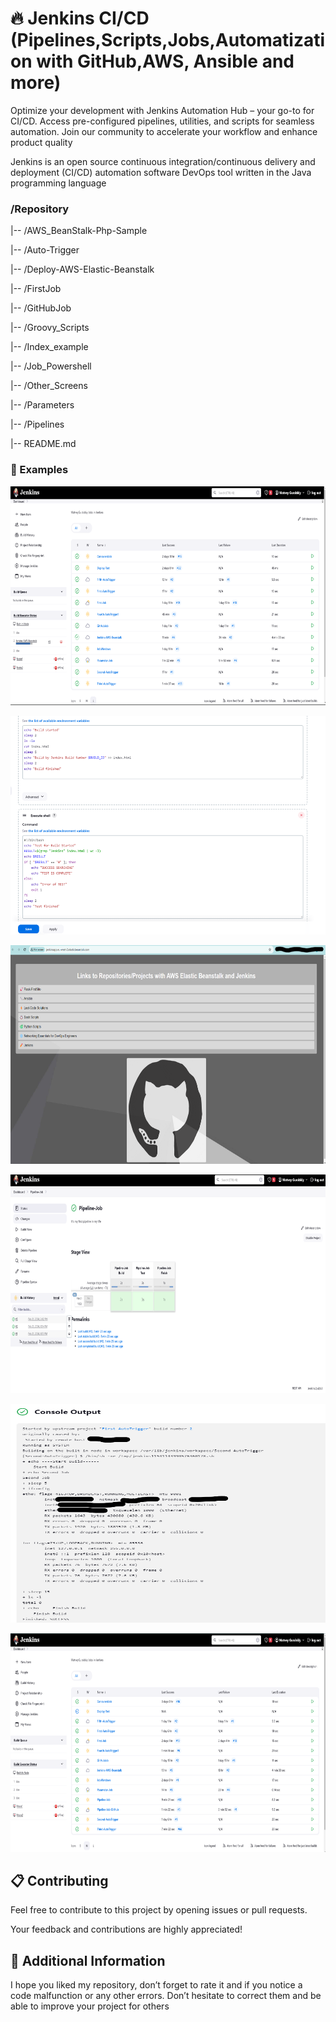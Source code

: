 # 🔥 Jenkins CI/CD (Pipelines,Scripts,Jobs,Automatization with GitHub,AWS, Ansible and more)
Optimize your development with Jenkins Automation Hub – your go-to for CI/CD. Access pre-configured pipelines, utilities, and scripts for seamless automation. Join our community to accelerate your workflow and enhance product quality

Jenkins is an open source continuous integration/continuous delivery and deployment (CI/CD) automation software DevOps tool written in the Java programming language
### /Repository

 |-- /AWS_BeanStalk-Php-Sample

 |-- /Auto-Trigger

 |-- /Deploy-AWS-Elastic-Beanstalk

 |-- /FirstJob

 |-- /GitHubJob

 |-- /Groovy_Scripts

 |-- /Index_example
       
 |-- /Job_Powershell
       
 |-- /Other_Screens

 |-- /Parameters

 |-- /Pipelines
       
 |-- README.md

### 📝 Examples
<p><img src="https://github.com/MatveyGuralskiy/Jenkins/blob/main/Deploy-AWS-Elastic-Beanstalk/List-Job.png?raw=true" style="height:350px; width:700px" /></p>

<p><img src="https://github.com/MatveyGuralskiy/Jenkins/blob/main/Other_Screens/Script_Index.png?raw=true" style="height:350px; width:700px" /></p>

<p><img src="https://github.com/MatveyGuralskiy/Jenkins/blob/main/Deploy-AWS-Elastic-Beanstalk/Screen_Website.png?raw=true" style="height:350px; width:700px" /></p>

<p><img src="https://github.com/MatveyGuralskiy/Jenkins/blob/main/Pipelines/Pipeline-Job/Pipeline-Job-Screen.png?raw=true" style="height:350px; width:700px" /></p>

<p><img src="https://github.com/MatveyGuralskiy/Jenkins/blob/main/Auto-Trigger/Second-AutoTrigger.png?raw=true" style="height:350px; width:700px" /></p>

<p><img src="https://github.com/MatveyGuralskiy/Jenkins/blob/main/Other_Screens/List-All-Jobs.png?raw=true" style="height:350px; width:700px" /></p>

## 📋 Contributing
Feel free to contribute to this project by opening issues or pull requests. 

Your feedback and contributions are highly appreciated!
## 📢 Additional Information
I hope you liked my repository, don’t forget to rate it and if you notice a code malfunction or any other errors.
Don’t hesitate to correct them and be able to improve your project for others
